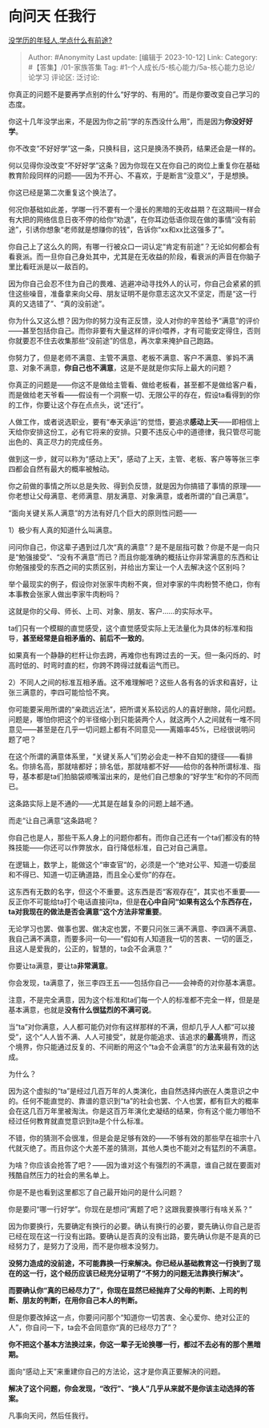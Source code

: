 # 向问天 任我行
[没学历的年轻人,学点什么有前途?](https://www.zhihu.com/question/278704470/answer/3244728222)

> Author: #Anonymity
> Last update: [编辑于 2023-10-12]
> Link:
> Category: #【答集】/01-家族答集
> Tag: #1-个人成长/5-核心能力/5a-核心能力总论/论学习
> 评论区:
> 泛讨论:

你真正的问题不是要再学点别的什么“好学的、有用的”。而是你要改变自己学习的态度。

你这十几年没学出来，不是因为你之前“学的东西没什么用”，而是因为**你没好好学**。

你不改变“不好好学”这一条，只换科目，这只是换汤不换药，结果还会是一样的。

何以见得你没改变“不好好学”这条？因为你现在又在你自己的岗位上重复你在基础教育阶段同样的问题——因为不开心、不喜欢，于是断言“没意义”，于是想换。

你这已经是第二次重复这个换法了。

何况你基础如此差，学哪一行不要有一个漫长的黑暗的无收益期？在这期间一样会有大把的网络信息日夜不停的给你“劝退”，在你耳边低语你现在做的事情“没有前途”，引诱你想象“老师就是想赚你的钱”，告诉你“xx和xx比这强多了”。

你自己上了这么久的网，有哪一行被众口一词认定“肯定有前途”？无论如何都会有看衰派。而一旦你自己身处其中，尤其是在无收益的阶段，看衰派的声音在你脑子里比看旺派是以一敌百的。

因为你自己会忍不住为自己的畏难、逃避冲动寻找外人的认可，你自己会紧紧的抓住这些噪音，准备拿来向父母、朋友证明不是你意志这次又不坚定，而是“这一行真的又选错了”、“真的没前途”。

你为什么又这么想？因为你的努力没有正反馈，没人对你的辛苦给予“满意”的评价——甚至包括你自己。而你非要有大量这样的评价喂养，才有可能安定得住，否则你就要忍不住去收集那些“没前途”的信息，再次拿来掩护自己跑路。

你努力了，但是老师不满意、主管不满意、老板不满意、客户不满意、爹妈不满意、对象不满意，**你自己也不满意**，这是不是就是你实际上最大的问题？

你真正的问题是——你这不是做给主管看、做给老板看，甚至都不是做给客户看，而是做给老天爷看——假设有一个洞察一切、无限公平的存在，假设ta看得到的你的工作，你要让这个存在点点头，说“还行”。

人做工作，或者说选职业，要有“奉天承运”的觉悟，要追求**感动上天**——即相信上天给你安排这份工，必有它将来的安排。只要不违反心中的道德律，我只管尽可能出色的、真正尽力的完成任务。

做到这一步，就可以称为“感动上天”，感动了上天，主管、老板、客户等等张三李四都会自然有最大的概率被触动。

你之前做的事情之所以总是失败、得到负反馈，就是因为你搞错了事情的原理——你老想让父母满意、老师满意、朋友满意、对象满意，或者所谓的“自己满意”。

“面向关键关系人满意”的方法有好几个巨大的原则性问题——

1）极少有人真的知道什么叫满意。

问问你自己，你这辈子遇到过几次“真的满意”？是不是屈指可数？你是不是一向只是“勉强接受”、“没有不满意”而已？而且你能准确的概括让你非常满意的东西和让你勉强接受的东西之间的实质区别，并给出方案让一个人去解决这个区别吗？

举个最现实的例子，假设你对张家牛肉粉不爽，但对李家的牛肉粉赞不绝口，你有本事教会张家人做出李家牛肉粉吗？

这就是你的父母、师长、上司、对象、朋友、客户……的实际水平。

ta们只有一个模糊的直觉感受，这个直觉感受实际上无法量化为具体的标准和指导，**甚至经常是自相矛盾的、前后不一致的**。

如果真有一个静静的栏杆让你去跨，再难你也有跨过去的一天。但一条闪烁的、时高时低的、时弯时直的栏，你跨不跨得过就看运气而已。

2）不同人之间的标准互相矛盾。这不难理解吧？这些人各有各的诉求和喜好，让张三满意的，李四可能恰恰不爽。

你可能要采用所谓的“亲疏远近法”，把所谓关系较远的人的喜好删除，简化问题。问题是，哪怕你把这个的半径缩小到只能装两个人，就这两个人之间就有一堆不同意见——甚至是在几乎一切问题上都有不同意见——离婚率45%，已经很说明问题了吧？

在这个所谓的满意体系里，“关键关系人”们势必会走一种不自知的捷径——看排名。你排名高，那就啥都好；排名低，那就啥都不好——给你的各种所谓标准、指导，基本都是ta们拍脑袋顺嘴溜出来的，是他们自己想象的“好学生”和你的不同而已。

这条路实际上是不通的——尤其是在越复杂的问题上越不通。

而走“让自己满意“这条路呢？

你自己也是人，那些干系人身上的问题你都有。而你自己还有一个ta们都没有的特殊技能——你还可以作弊放水，自行降低标准，自己对自己满意。

在逻辑上，数学上，能做这个“审查官“的，必须是一个“绝对公平、知道一切委屈和不得已、知道一切正确道路，而且全心爱你”的存在。

这东西有无数的名字，但这个不重要。这东西是否“客观存在”，其实也不重要——反正你不可能给ta打个电话直接问ta，但是**在心中自问“如果有这么个东西存在，ta对我现在的做法是否会满意”这个方法非常重要**。

无论学习也罢、做事也罢、做决定也罢，不要只问张三满不满意、李四满不满意、我自己满不满意，而要多问一句——“假如有人知道我一切的苦衷、一切的匮乏，且这人是爱我的，公正的，智慧的，ta会不会满意？”

你要让ta满意，要让ta**非常满意**。

你会发现，ta满意了，张三李四王五——包括你自己——会神奇的对你基本满意。

注意，不是完全满意，因为这个标准和ta们每一个人的标准都不完全一样，但是是基本满意，也就是**没有什么很猛烈的不满可说**。

当“ta”对你满意，人人都可能仍对你有这样那样的不满，但却几乎人人都“可以接受”，这个“人人皆不满、人人可接受”，就是你能追求、该追求的**最高**境界，而这个境界，你只能通过反复的、不间断的用这个“ta会不会满意”的方法来最有效的达成。

为什么？

因为这个虚拟的“ta”是经过几百万年的人类演化，由自然选择内嵌在人类意识之中的。任何不能直觉的、靠谱的意识到“ta”的社会也罢、个人也罢，都有巨大的概率会在这几百万年里被淘汰。你是这百万年演化史凝结的结果，你有这个能力哪怕不经过任何教育就直觉意识到ta是个什么标准。

不错，你的猜测不会很准，但是会是足够有效的——不够有效的那些早在祖宗十八代就灭绝了。而且你这个大差不差的猜测，其他人类也不能对之有猛烈的不满意。

为啥？你应该会抢答了吧？——因为谁对这个有强烈的不满意，谁自己就在要面对残酷自然压力的社会的黑名单上。

你是不是也看到这里都忘了自己最开始问的是什么问题？

你是要问“哪一行好学”。你现在是想问“离题了吧？这跟我要换哪行有啥关系？”

因为你要换行，先要确定有换行的必要。确认有换行的必要，要先确认你自己是否已经在现在这一行没有出路。要确认是否真的没有出路，要先确认你是不是真的已经努力了，是努力了没用，而不是你根本没努力。

**没努力造成的没前途，不可能靠换一行来解决。你已经从基础教育这一行换到了现在的这一行，这个经历应该已经充分证明了“不努力的问题无法靠换行解决”。**

**而要确认你“真的已经尽力了”，你现在显然已经抛弃了父母的判断、上司的判断、朋友的判断，在用你自己本人的判断。**

但是你要改掉这一点，你要问问那个“知道你一切苦衷、全心爱你、绝对公正的人”，你自问一下，ta会不会同意你“真的已经尽力了”？

**你不把这个基本方法换过来，你这一辈子无论换哪一行，都过不去必有的那个黑暗期。**

面向“感动上天”来重建你自己的方法论，这才是你真正要解决的问题。

**解决了这个问题，你会发现，“改行”、“换人”几乎从来就不是你该主动选择的答案。**

凡事向天问，然后任我行。
